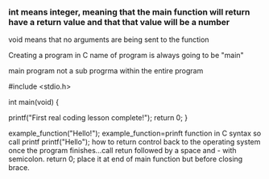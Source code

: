 ### int means integer, meaning that the main function will return have a return value and that that value will be a number
void means that no arguments are being sent to the function



Creating a program in C
name of program is always going to be "main"

main program not a sub progrma within the entire program



#include <stdio.h>


int main(void) {

printf("First real coding lesson complete!");
return 0;
}


example_function("Hello!");
example_function=prinft function in C syntax so call printf
printf("Hello");
how to return control back to the operating system once the program
finishes...call retun followed by a space and - with semicolon.
return 0; 
place it at end of main function but before closing brace.

